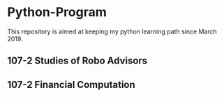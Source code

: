 # Python-Program
This repository is aimed at keeping my python learning path since March 2019.

## 107-2 Studies of Robo Advisors

## 107-2 Financial Computation
